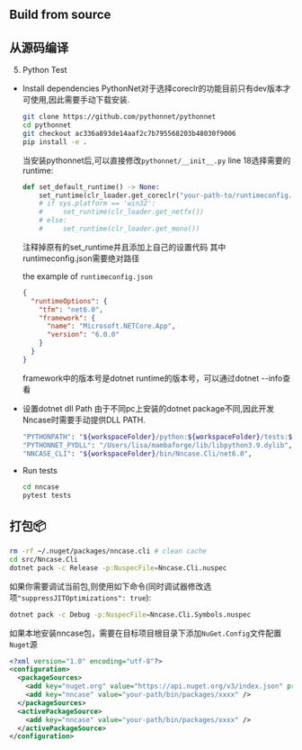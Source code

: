 ## Build from source

## 从源码编译


5. Python Test

- Install dependencies
  PythonNet对于选择coreclr的功能目前只有dev版本才可使用,因此需要手动下载安装.
  ```sh
  git clone https://github.com/pythonnet/pythonnet
  cd pythonnet
  git checkout ac336a893de14aaf2c7b795568203b48030f9006
  pip install -e .
  ```

  当安装pythonnet后,可以直接修改`pythonnet/__init__.py` line 18选择需要的runtime:

  ```python
  def set_default_runtime() -> None:
      set_runtime(clr_loader.get_coreclr("your-path-to/runtimeconfig.json"))
      # if sys.platform == 'win32':
      #     set_runtime(clr_loader.get_netfx())
      # else:
      #     set_runtime(clr_loader.get_mono())
  ```
  注释掉原有的set_runtime并且添加上自己的设置代码
  其中runtimeconfig.json需要绝对路径

  the example of `runtimeconfig.json`
  ```json
  {
    "runtimeOptions": {
      "tfm": "net6.0",
      "framework": {
        "name": "Microsoft.NETCore.App",
        "version": "6.0.0"
      }
    }
  }
  ```
  framework中的版本号是dotnet runtime的版本号，可以通过dotnet --info查看

- 设置dotnet dll Path
  由于不同pc上安装的dotnet package不同,因此开发Nncase时需要手动提供DLL PATH.
  ```sh
  "PYTHONPATH": "${workspaceFolder}/python:${workspaceFolder}/tests:${env:PYTHONPATH}",
  "PYTHONNET_PYDLL": "/Users/lisa/mambaforge/lib/libpython3.9.dylib",
  "NNCASE_CLI": "${workspaceFolder}/bin/Nncase.Cli/net6.0",
  ```

- Run tests

  ```sh
  cd nncase
  pytest tests
  ```

## 打包📦

```sh
rm -rf ~/.nuget/packages/nncase.cli # clean cache
cd src/Nncase.Cli
dotnet pack -c Release -p:NuspecFile=Nncase.Cli.nuspec
```
如果你需要调试当前包,则使用如下命令(同时调试器修改选项`"suppressJITOptimizations": true`):
```sh
dotnet pack -c Debug -p:NuspecFile=Nncase.Cli.Symbols.nuspec
```

如果本地安装nncase包，需要在目标项目根目录下添加`NuGet.Config`文件配置`Nuget`源
```xml
<?xml version="1.0" encoding="utf-8"?>
<configuration>
  <packageSources>
    <add key="nuget.org" value="https://api.nuget.org/v3/index.json" protocolVersion="3" />
    <add key="nncase" value="your-path/bin/packages/xxxx" />
  </packageSources>
  <activePackageSource>
    <add key="nncase" value="your-path/bin/packages/xxxx" />
  </activePackageSource>
</configuration>
```